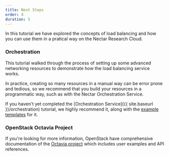 ```yaml
---
title: Next Steps
order: 4
duration: 5
---
```


In this tutorial we have explored the concepts of load balancing and how you
can use them in a pratical way on the Nectar Research Cloud.

### Orchestration
This tutorial walked through the process of setting up some advanced networking
resources to demonstrate how the load balancing service works.

In practice, creating so many resources in a manual way can be error prone and
tedious, so we recommend that you build your resources in a programmatic way,
such as with the Nectar Orchestration Service.

If you haven't yet completed the
[Orchestration Service]({{ site.baseurl }}/orchestration)
tutorial, we highly recommend it, along with the
[example templates](https://github.com/NeCTAR-RC/heat-templates) for it.

### OpenStack Octavia Project
If you're looking for more information, OpenStack have comprehensive documentation of the
[Octavia project](https://docs.openstack.org/octavia/) which includes user examples and
API references.
